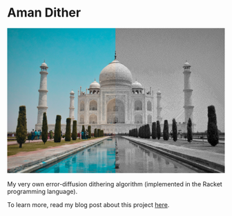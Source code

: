 # Aman Dither

![Dither Thumbnail](./thumbnail.png)

My very own error-diffusion dithering algorithm (implemented in the Racket programming language).

To learn more, read my blog post about this project [here](https://amanvir.com/blog/writing-my-own-dithering-algorithm-in-racket).
